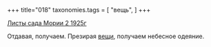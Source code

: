 +++
title="018"
taxonomies.tags = [
 "вещь",
]
+++

[Листы сада Мории 2 1925г](/agni/1925)

Отдавая, получаем. Презирая [вещи](/tags/вещь), получаем небесное одеяние.   

